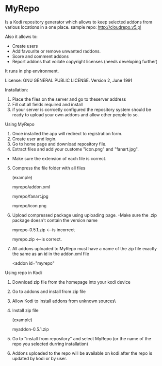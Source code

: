 # MyRepo
Is a Kodi repository generator which allows to keep selected addons from various locations in a one place.
sample repo: http://cloudrepo.v5.pl

Also it allows to:
- Create users
- Add favourite  or remove unwanted raddons.
- Score and comment addons
- Report addons that voilate copyright licenses (needs developing further)

It runs in php environment.

License: GNU GENERAL PUBLIC LICENSE. Version 2, June 1991

Installation:
1. Place the files on the server and go to theserver address
2. Fill out all fields required and install
3. if your server is corrcetly configured the repository system should be ready to upload your own addons and allow other people to so.

Using MyRepo
1. Once installed the app will redirect to registration form.
2. Create user and login.
3. Go to home page and download repository file.
4. Extract files and add your custome "icon.png" and "fanart.jpg".
  - Make sure the extension of each file is correct.
5. Compress the file folder with all files

    (example)
    
    myrepo/addon.xml
    
    myrepo/fanart.jpg
    
    myrepo/icon.png
    
6. Upload compressed package using uploading page.
  -Make sure the .zip package doesn't contain the version name
  
    myrepo-0.5.1.zip <--is incorrect
    
    myrepo.zip <--is correct.
    
7. All addons uploaded to MyRepo must have a name of the zip file  exactly the same as an id in the addon.xml file

    <addon id="myrepo"

   
Using repo in Kodi
1. Download zip file from the homepage into your kodi device
2. Go to addons and install from zip file
3. Allow Kodi to install addons from unknown sources\
4. Install zip file

   (example)
   
   myaddon-0.5.1.zip
5. Go to "install from repository" and select MyRepo (or the name of the repo you selected durring installation)
6. Addons uploaded to the repo will be available on kodi after the repo is updated by kodi or by user.
 


